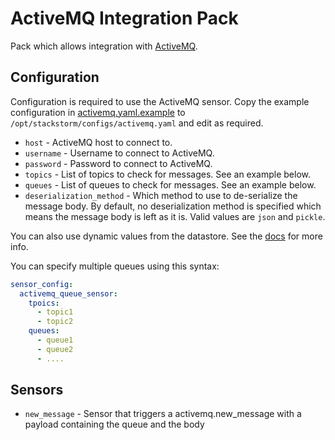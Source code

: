 # ActiveMQ Integration Pack

Pack which allows integration with [ActiveMQ](https://activemq.apache.org/).

## Configuration

Configuration is required to use the ActiveMQ sensor. Copy the example configuration 
in [activemq.yaml.example](./activemq.yaml.example) to `/opt/stackstorm/configs/activemq.yaml`
and edit as required.

* ``host`` - ActiveMQ host to connect to.
* ``username`` - Username to connect to ActiveMQ.
* ``password`` - Password to connect to ActiveMQ.
* ``topics`` - List of topics to check for messages. See an example below.
* ``queues`` - List of queues to check for messages. See an example below.
* ``deserialization_method`` - Which method to use to de-serialize the
  message body. By default, no deserialization method is specified which means
  the message body is left as it is. Valid values are ``json`` and ``pickle``.

You can also use dynamic values from the datastore. See the
[docs](https://docs.stackstorm.com/reference/pack_configs.html) for more info.

You can specify multiple queues using this syntax:

```yaml
sensor_config:
  activemq_queue_sensor:
    tpoics:
      - topic1
      - topic2
    queues:
      - queue1
      - queue2
      - ....
```


## Sensors

* ``new_message`` - Sensor that triggers a activemq.new_message with a payload containing the queue and the body


